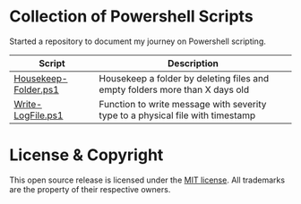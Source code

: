 # Collection of Powershell Scripts

Started a repository to document my journey on Powershell scripting.

| Script                                               | Description                                                        | 
| ---------------------------------------------------- | ------------------------------------------------------------------ | 
| [Housekeep-Folder.ps1](Scripts/Housekeep-Folder.ps1) | Housekeep a folder by deleting files and empty folders more than X days old |
| [Write-LogFile.ps1](Scripts/Write-LogFile.ps1) | Function to write message with severity type to a physical file with timestamp |


# License & Copyright

This open source release is licensed under the [MIT license]([url](https://github.com/uXTrebla/Powershell/blob/main/LICENSE)). All trademarks are the property of their respective owners.
